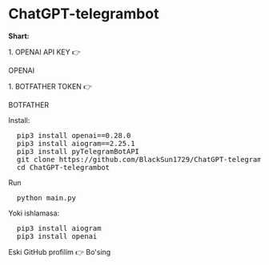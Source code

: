 # ChatGPT-telegrambot

<b><p>Shart:</p></b>
<p>1. OPENAI API KEY 👉</p> <a herf='https://openai.com/product'>OPENAI</a>
<p>1. BOTFATHER TOKEN 👉</p> <a herf='https://t.me/BotFather'>BOTFATHER</a>


<b1>Install:</b1>
<pre>
  pip3 install openai==0.28.0
  pip3 install aiogram==2.25.1
  pip3 install pyTelegramBotAPI
  git clone https://github.com/BlackSun1729/ChatGPT-telegrambot/
  cd ChatGPT-telegrambot
</pre>
<b1>Run</b1>
<pre>
  python main.py
</pre>

<p>Yoki ishlamasa:</p>
<pre>
  pip3 install aiogram 
  pip3 install openai
</pre>

Eski GitHub profilim 👉 <a herf='https://github.com/Muxitdinovich'>Bo'sing</a>

